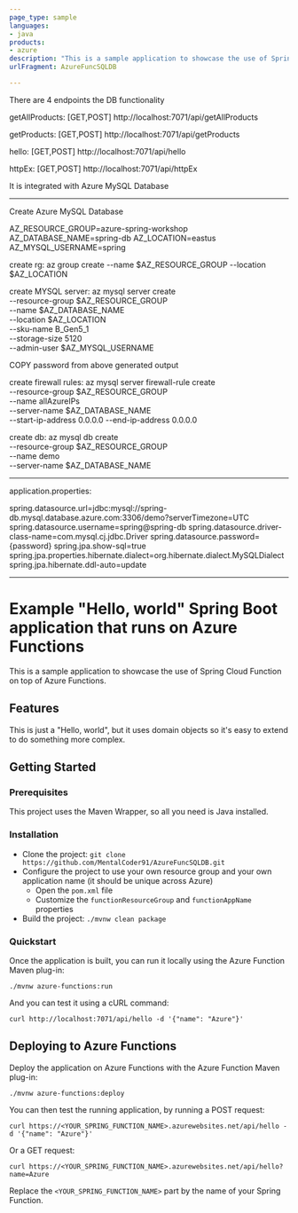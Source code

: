 ```yaml
---
page_type: sample
languages:
- java
products:
- azure
description: "This is a sample application to showcase the use of Spring Cloud Function on top of Azure Functions."
urlFragment: AzureFuncSQLDB

---
```


There are 4 endpoints the DB functionality 


getAllProducts: [GET,POST] http://localhost:7071/api/getAllProducts

getProducts: [GET,POST] http://localhost:7071/api/getProducts

hello: [GET,POST] http://localhost:7071/api/hello

httpEx: [GET,POST] http://localhost:7071/api/httpEx

It is integrated with Azure MySQL Database 

------------------------------------------------------
Create Azure MySQL Database



AZ_RESOURCE_GROUP=azure-spring-workshop
AZ_DATABASE_NAME=spring-db
AZ_LOCATION=eastus
AZ_MYSQL_USERNAME=spring


create rg:
az group create --name $AZ_RESOURCE_GROUP --location $AZ_LOCATION 


create MYSQL server:
az mysql server create \
    --resource-group $AZ_RESOURCE_GROUP \
    --name $AZ_DATABASE_NAME \
    --location $AZ_LOCATION \
    --sku-name B_Gen5_1 \
    --storage-size 5120 \
    --admin-user $AZ_MYSQL_USERNAME 
	
COPY password from above generated output	

create firewall rules:
az mysql server firewall-rule create \
    --resource-group $AZ_RESOURCE_GROUP \
    --name allAzureIPs \
    --server-name $AZ_DATABASE_NAME \
    --start-ip-address 0.0.0.0 --end-ip-address 0.0.0.0 

create db:
az mysql db create \
    --resource-group $AZ_RESOURCE_GROUP \
    --name demo \
    --server-name $AZ_DATABASE_NAME 

-----------------------------------------------------------------------------------------

application.properties:


spring.datasource.url=jdbc:mysql://spring-db.mysql.database.azure.com:3306/demo?serverTimezone=UTC
spring.datasource.username=spring@spring-db
spring.datasource.driver-class-name=com.mysql.cj.jdbc.Driver
spring.datasource.password={password}
spring.jpa.show-sql=true
spring.jpa.properties.hibernate.dialect=org.hibernate.dialect.MySQLDialect
spring.jpa.hibernate.ddl-auto=update

-----------------------------------------------------------------------------------------

# Example "Hello, world" Spring Boot application that runs on Azure Functions

This is a sample application to showcase the use of Spring Cloud Function on top of Azure Functions.

## Features

This is just a "Hello, world", but it uses domain objects so it's easy to extend to do something more complex.

## Getting Started

### Prerequisites

This project uses the Maven Wrapper, so all you need is Java installed.

### Installation

- Clone the project: `git clone https://github.com/MentalCoder91/AzureFuncSQLDB.git`
- Configure the project to use your own resource group and your own application name (it should be unique across Azure)
  - Open the `pom.xml` file
  - Customize the `functionResourceGroup` and `functionAppName` properties
- Build the project: `./mvnw clean package`

### Quickstart

Once the application is built, you can run it locally using the Azure Function Maven plug-in:

`./mvnw azure-functions:run`

And you can test it using a cURL command:

`curl http://localhost:7071/api/hello -d '{"name": "Azure"}'`

## Deploying to Azure Functions

Deploy the application on Azure Functions with the Azure Function Maven plug-in:

`./mvnw azure-functions:deploy`

You can then test the running application, by running a POST request:

```
curl https://<YOUR_SPRING_FUNCTION_NAME>.azurewebsites.net/api/hello -d '{"name": "Azure"}'
```

Or a GET request:

```
curl https://<YOUR_SPRING_FUNCTION_NAME>.azurewebsites.net/api/hello?name=Azure
```

Replace the `<YOUR_SPRING_FUNCTION_NAME>` part by the name of your Spring Function.
